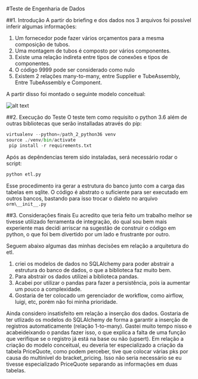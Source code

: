 #Teste de Engenharia de Dados

##1. Introdução
A partir do briefing e dos dados nos 3 arquivos foi possível inferir algumas informações:

1. Um fornecedor pode fazer vários orçamentos para a mesma composição de tubos.
2. Uma montagem de tubos é composto por vários componentes.
3. Existe uma relação indireta entre tipos de conexões e tipos de componentes.
4. O código 9999 pode ser considerado como nulo
5. Existem 2 relações many-to-many, entre Supplier e TubeAssembly, Entre TubeAssembly e Component.

A partir disso foi montado o seguinte modelo conceitual:

![alt text](https://github.com/jfalves/cognitivo.ai/raw/master/doc//Modelo_Conceitual.png "Modelo Conceitual")


##2. Execução do Teste
O teste tem como requisito o python 3.6 além de outras bibliotecas que serão installadas através do pip:
```python
virtualenv --python=/path_2_python36 venv
source ./venv/bin/activate
 pip install -r requirements.txt
```
Após as depêndencias terem sido instaladas, será necessário rodar o script:
```python
python etl.py
```
Esse procedimento ira gerar a estrutura do banco junto com a carga das tabelas em sqlite. O código é abstrato
o suficiente para ser executado em outros bancos, bastando para isso trocar o dialeto no arquivo `orm\__init__.py`

##3. Considerações finais
Eu acredito que teria feito um trabalho melhor se tivesse utilizado ferramenta de integração, do qual sou bem mais experiente mas decidi arriscar na sugestão de construir o código em python, o que foi bem divertido por um lado e frustrante por outro.

Seguem abaixo algumas das minhas decisões em relação a arquitetura do etl.
1. criei os modelos de dados no SQLAlchemy para poder abstrair a estrutura do banco de dados, o que a biblioteca faz muito bem.
2. Para abstrair os dados utilizei a biblioteca pandas.
3. Acabei por utilizar o pandas para fazer a persistência, pois ia aumentar um pouco a complexidade.
4. Gostaria de ter colocado um gerenciador de workflow, como airflow, luigi, etc, porém não foi minha prioridade.

Ainda considero insatisfeito em relação a inserção dos dados. Gostaria de ter utlizado os modelos do SQLAlchemy de forma a garantir a inserção de registros automaticamente (relação 1-to-many). Gastei muito tempo nisso e acabeideixando o pandas fazer isso, o que explica a falta de uma função que verifique se o registro já está na base ou não (upsert).
Em relação a criação do modelo conceitual, eu deveria ter especializado a criação da tabela PriceQuote, como podem perceber, tive que colocar várias pks por causa do multinível do bracket_pricing. Isso não seria necessário se eu tivesse especializado PriceQuote separando as informações em duas tabelas. 
